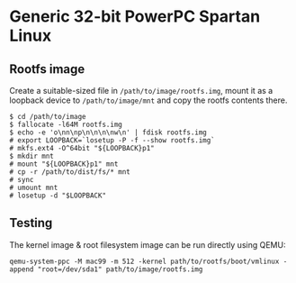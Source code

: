 # Generic 32-bit PowerPC Spartan Linux

## Rootfs image

Create a suitable-sized file in `/path/to/image/rootfs.img`, mount it as a loopback device to `/path/to/image/mnt` and copy the rootfs contents there.

```
$ cd /path/to/image
$ fallocate -l64M rootfs.img
$ echo -e 'o\nn\np\n\n\n\nw\n' | fdisk rootfs.img
# export LOOPBACK=`losetup -P -f --show rootfs.img`
# mkfs.ext4 -O^64bit "${LOOPBACK}p1"
$ mkdir mnt
# mount "${LOOPBACK}p1" mnt
# cp -r /path/to/dist/fs/* mnt
# sync
# umount mnt
# losetup -d "$LOOPBACK"
```

## Testing

The kernel image & root filesystem image can be run directly using QEMU:

```
qemu-system-ppc -M mac99 -m 512 -kernel path/to/rootfs/boot/vmlinux -append "root=/dev/sda1" path/to/image/rootfs.img
```
